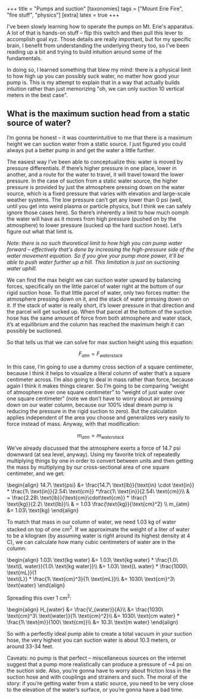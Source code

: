+++
title = "Pumps and suction"
[taxonomies]
tags = ["Mount Erie Fire", "fire stuff", "physics"]
[extra]
latex = true
+++

I've been slowly learning how to operate the pumps on Mt. Erie's apparatus.
A lot of that is hands-on stuff – flip this switch and then pull this lever
to accomplish goal xyz. Those details are really important, but for my
specific brain, I benefit from understanding the underlying theory too, so
I've been reading up a bit and trying to build intuition around some of the
fundamentals.

In doing so, I learned something that blew my mind: there is a physical
limit to how high up you can possibly suck water, no matter how good your
pump is. This is my attempt to explain that in a way that actually builds
intuition rather than just memorizing "oh, we can only suction 10 vertical
meters in the best case".

<!-- more -->


What is the maximum suction head from a static source of water?
---
I’m gonna be honest – it was counterintuitive to me that there is a maximum
height we can suction water from a static source. I just figured you could
always put a better pump in and get the water a little further.

The easiest way I’ve been able to conceptualize this: water is moved by
pressure differentials. If there’s higher pressure in one place, lower in
another, and a route for the water to travel, it will travel toward the
lower pressure. In the case of suction from a static water source, the
higher pressure is provided by just the atmosphere pressing down on the
water source, which is a fixed pressure that varies with elevation and
large-scale weather systems. The low pressure can’t get any lower than 0
psi (well, until you get into weird plasma or particle physics, but I think
we can safely ignore those cases here). So there’s inherently a limit to
how much oomph the water will have as it moves from high pressure (pushed
on by the atmosphere) to lower pressure (sucked up the hard suction hose).
Let’s figure out what that limit is.

_Note: there is no such theoretical limit to how high you can pump water
forward – effectively that's done by increasing the high-pressure side of
the water movement equation. So if you give your pump more power, it'll be
able to push water further up a hill. This limitation is just on suctioning
water uphill._

We can find the max height we can suction water upward by balancing forces,
specifically on the little parcel of water right at the bottom of our rigid
suction hose. To that little parcel of water, only two forces matter: the
atmosphere pressing down on it, and the stack of water pressing down on it.
If the stack of water is really short, it’s lower pressure in that
direction and the parcel will get sucked up. When that parcel at the bottom
of the suction hose has the same amount of force from both atmosphere and
water stack, it’s at equilibrium and the column has reached the maximum
heigh it can possibly be suctioned.

So that tells us that we can solve for max suction height using this equation:

$$ F_{atm} = F_{water stack} $$

In this case, I’m going to use a dummy cross section of a square
centimeter, because I think it helps to visualize a literal column of water
that’s a square centimeter across. I’m also going to deal in mass rather
than force, because again I think it makes things clearer. So I’m going to
be comparing “weight of atmosphere over one square centimeter” to “weight
of just water over one square centimeter” (note we don’t have to worry
about air pressing down on our water column, because our 100% ideal dream
pump is reducing the pressure in the rigid suction to zero). But the
calculation applies independent of the area you choose and generalizes very
easily to force instead of mass. Anyway, with that modification:

$$ m_{atm }= m_{water stack} $$

We’ve already discussed that the atmosphere exerts a force of 14.7 psi
downward (at sea level, anyway). Using my favorite trick of repeatedly multiplying
things by one in order to convert between units and then getting the mass
by multiplying by our cross-sectional area of one square centimeter, and we
get:

\begin{align}
14.7\ \text{psi} &= \frac{14.7\ \text{lb}}{\text{in} \cdot \text{in}} * \frac{1\ \text{in}}{2.54\ \text{cm}} *\frac{1\ \text{in}}{2.54\ \text{cm}}\\\\
         & = \frac{2.28\ \text{lb}}{\text{cm}\cdot\text{cm}} * \frac{1\
         \text{kg}}{2.2\ \text{lb}}\\\\
         & = 1.03 \frac{\text{kg}}{\text{cm}^2}
\\\\
m_{atm} &= 1.03\ \text{kg}
\end{align}

To match that mass in our column of water, we need 1.03 kg of water stacked
on top of one $\text{cm}^2$. If we approximate the weight of a liter of water to be a
kilogram (by assuming water is right around its highest density at 4 C), we
can calculate how many cubic centimeters of water are in the column:

\begin{align}
1.03\ \text{kg water} &= 1.03\ \text{kg water} * \frac{1.0\ \text{L water}}{1.0\ \text{kg water}}\\\\
                      &= 1.03\ \text{L water} * \frac{1000\ \text{mL}}{1\
                      \text{L}} * \frac{1\ \text{cm}^3}{1\ \text{mL}}\\\\
                      &= 1030\ \text{cm}^3\ \text{water}
\end{align}

Spreading this over $1\ \text{cm}^2$:

\begin{align}
H_{water} &= \frac{V_{water}}{A}\\\\
          &= \frac{1030\ \text{cm}^3\ \text{water}}{1\ \text{cm}^2}\\\\
          &= 1030\ \text{cm water} * \frac{1\ \text{m}}{100\ \text{cm}}\\\\
          &= 10.3\ \text{m water}
\end{align}


So with a perfectly ideal pump able to create a total vacuum in your
suction hose, the very highest you can suction water is about 10.3 meters,
or around 33-34 feet.

Caveats: no pump is that perfect – miscellaneous sources on the internet
suggest that a pump more realistically can produce a pressure of ~4 psi on
the suction side. Also, you’re gonna have to worry about friction loss in
the suction hose and with couplings and strainers and such. The moral of
the story: if you’re getting water from a static source, you need to be
very close to the elevation of the water’s surface, or you’re gonna have a
bad time.
